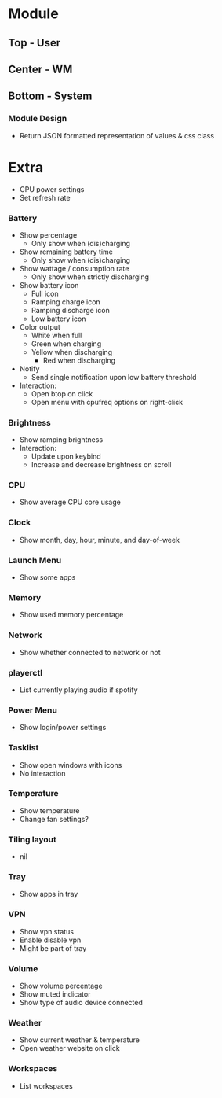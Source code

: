 # Module
## Top - User
## Center - WM
## Bottom - System

### Module Design
- Return JSON formatted representation of values & css class

# Extra
- CPU power settings
- Set refresh rate


### Battery
  - Show percentage
    - Only show when (dis)charging
  - Show remaining battery time
    - Only show when (dis)charging
  - Show wattage / consumption rate
    - Only show when strictly discharging
  - Show battery icon
    - Full icon
    - Ramping charge icon
    - Ramping discharge icon
    - Low battery icon
  - Color output
    - White when full
    - Green when charging
    - Yellow when discharging
      - Red when discharging
  - Notify
    - Send single notification upon low battery threshold
  - Interaction:
    - Open btop on click
    - Open menu with cpufreq options on right-click
### Brightness
  - Show ramping brightness
  - Interaction:
    - Update upon keybind
    - Increase and decrease brightness on scroll
### CPU
  - Show average CPU core usage
### Clock
  - Show month, day, hour, minute, and day-of-week
### Launch Menu
  - Show some apps
### Memory
  - Show used memory percentage
### Network
  - Show whether connected to network or not
### playerctl
  - List currently playing audio if spotify
### Power Menu
  - Show login/power settings
### Tasklist
  - Show open windows with icons
  - No interaction
### Temperature
  - Show temperature
  - Change fan settings?
### Tiling layout
  - nil
### Tray
  - Show apps in tray
### VPN
  - Show vpn status
  - Enable disable vpn
  - Might be part of tray
### Volume
  - Show volume percentage
  - Show muted indicator
  - Show type of audio device connected
### Weather
  - Show current weather & temperature
  - Open weather website on click
### Workspaces
  - List workspaces
